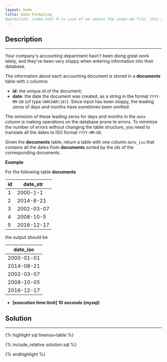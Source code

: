 ```yaml
---
layout: home
title: Date Formating
#permalink: index.html # in case of we remove the index.md file, this doc will be the index page
---
```


<div class="row">
<div class="columnStmt" markdown="1">

## Description
------

Your company's accounting department hasn't been doing great work lately, and they've been very sloppy when entering information into their database.

The information about each accounting document is stored in a **documents** table with <code>2</code> columns:

* **id**: the unique id of the document;
* **date**: the date the document was created, as a string in the format <code>YYYY-MM-DD</code> (of type <code>VARCHAR(10)</code>). Since input has been sloppy, the leading zeros of days and months have sometimes been omitted.

The omission of these leading zeros for days and months in the <code>date</code> column is making operations on the database prone to errors. To minimize the number of errors without changing the table structure, you need to translate all the dates to ISO format <code>YYYY-MM-DD</code>.

Given the **documents** table, return a table with one column <code>date_iso</code> that contains all the dates from **documents** sorted by the ids of the corresponding documents.


**Example**

For the following table **documents**

| id  | date_str   |
| --- | ---------- |
| 1   | 2000-1-1   |
| 2   | 2014-8-21  |
| 3   | 2002-03-07 |
| 4   | 2008-10-5  |
| 5   | 2016-12-17 |

the output should be

|date_iso|
| --- |
|2000-01-01|
|2014-08-21|
|2002-03-07|
|2008-10-05|
|2016-12-17|

* **[execution time limit] 10 seconds (mysql)**

</div>
<div class="columnSol" markdown="1">

## Solution
------

{% highlight sql linenos=table %}

{% include_relative solution.sql %}

{% endhighlight %}

</div>
</div>
